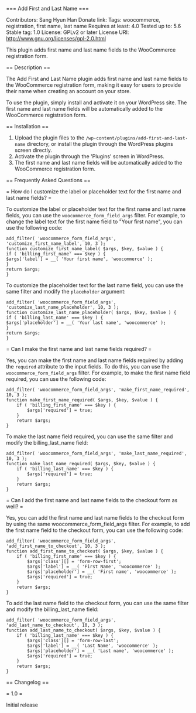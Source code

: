 === Add First and Last Name ===

Contributors: Sang Hyun Han
Donate link:
Tags: woocommerce, registration, first name, last name
Requires at least: 4.0
Tested up to: 5.6
Stable tag: 1.0
License: GPLv2 or later
License URI: http://www.gnu.org/licenses/gpl-2.0.html

This plugin adds first name and last name fields to the WooCommerce registration form.

== Description ==

The Add First and Last Name plugin adds first name and last name fields to the WooCommerce registration form, making it easy for users to provide their name when creating an account on your store.

To use the plugin, simply install and activate it on your WordPress site. The first name and last name fields will be automatically added to the WooCommerce registration form.

== Installation ==

1. Upload the plugin files to the `/wp-content/plugins/add-first-and-last-name` directory, or install the plugin through the WordPress plugins screen directly.
2. Activate the plugin through the 'Plugins' screen in WordPress.
3. The first name and last name fields will be automatically added to the WooCommerce registration form.

== Frequently Asked Questions ==

= How do I customize the label or placeholder text for the first name and last name fields? =

To customize the label or placeholder text for the first name and last name fields, you can use the `woocommerce_form_field_args` filter. For example, to change the label text for the first name field to "Your first name", you can use the following code:

```
add_filter( 'woocommerce_form_field_args', 'customize_first_name_label', 10, 3 );
function customize_first_name_label( $args, $key, $value ) {
if ( 'billing_first_name' === $key ) {
$args['label'] = __( 'Your first name', 'woocommerce' );
}
return $args;
}
```

To customize the placeholder text for the last name field, you can use the same filter and modify the `placeholder` argument:

```
add_filter( 'woocommerce_form_field_args', 'customize_last_name_placeholder', 10, 3 );
function customize_last_name_placeholder( $args, $key, $value ) {
if ( 'billing_last_name' === $key ) {
$args['placeholder'] = __( 'Your last name', 'woocommerce' );
}
return $args;
}
```

= Can I make the first name and last name fields required? =

Yes, you can make the first name and last name fields required by adding the `required` attribute to the input fields. To do this, you can use the `woocommerce_form_field_args` filter. For example, to make the first name field required, you can use the following code:

```
add_filter( 'woocommerce_form_field_args', 'make_first_name_required', 10, 3 );
function make_first_name_required( $args, $key, $value ) {
    if ( 'billing_first_name' === $key ) {
        $args['required'] = true;
    }
    return $args;
}
```

To make the last name field required, you can use the same filter and modify the billing_last_name field:

```
add_filter( 'woocommerce_form_field_args', 'make_last_name_required', 10, 3 );
function make_last_name_required( $args, $key, $value ) {
    if ( 'billing_last_name' === $key ) {
        $args['required'] = true;
    }
    return $args;
}
```

= Can I add the first name and last name fields to the checkout form as well? =

Yes, you can add the first name and last name fields to the checkout form by using the same woocommerce_form_field_args filter. For example, to add the first name field to the checkout form, you can use the following code:

```
add_filter( 'woocommerce_form_field_args', 'add_first_name_to_checkout', 10, 3 );
function add_first_name_to_checkout( $args, $key, $value ) {
    if ( 'billing_first_name' === $key ) {
        $args['class'][] = 'form-row-first';
        $args['label'] = __( 'First Name', 'woocommerce' );
        $args['placeholder'] = __( 'First name', 'woocommerce' );
        $args['required'] = true;
    }
    return $args;
}

```

To add the last name field to the checkout form, you can use the same filter and modify the billing_last_name field:

```
add_filter( 'woocommerce_form_field_args', 'add_last_name_to_checkout', 10, 3 );
function add_last_name_to_checkout( $args, $key, $value ) {
    if ( 'billing_last_name' === $key ) {
        $args['class'][] = 'form-row-last';
        $args['label'] = __( 'Last Name', 'woocommerce' );
        $args['placeholder'] = __( 'Last name', 'woocommerce' );
        $args['required'] = true;
    }
    return $args;
}
```

== Changelog ==

= 1.0 =

Initial release
